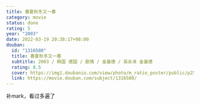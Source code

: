 ```yaml
---
title: 春夏秋冬又一春
category: movie
status: done
rating: 5
year: "2003"
date: 2022-03-19 20:38:17+08:00
douban:
  id: "1316580"
  title: 春夏秋冬又一春
  subtitle: 2003 / 韩国 德国 / 剧情 / 金基德 / 吴永洙 金基德
  rating: 8.5
  cover: https://img1.doubanio.com/view/photo/m_ratio_poster/public/p2554626580.jpg
  link: https://movie.douban.com/subject/1316580/
---
```


补mark，看过多遍了
